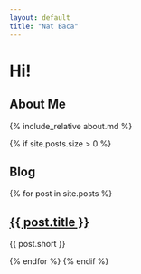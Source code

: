 ```yaml
---
layout: default
title: "Nat Baca"
---
```


# Hi! 

## About Me

{% include_relative about.md %}


{% if site.posts.size > 0 %}
<h2>Blog</h2>
{% for post in site.posts %}
  <h2><a href="{{ post.url }}">{{ post.title }}</a></h2>
  <p>{{ post.short }}</p>
{% endfor %}
{% endif %}
